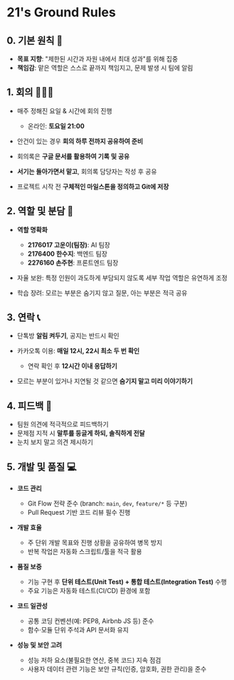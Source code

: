 # 21's Ground Rules

## 0. 기본 원칙 📝

* **목표 지향**: "제한된 시간과 자원 내에서 최대 성과"를 위해 집중
* **책임감**: 맡은 역할은 스스로 끝까지 책임지고, 문제 발생 시 팀에 알림

## 1. 회의 👩🏻‍💻

* 매주 정해진 요일 & 시간에 회의 진행

  * 온라인: **토요일 21:00**
* 안건이 있는 경우 **회의 하루 전까지 공유하여 준비**
* 회의록은 **구글 문서를 활용하여 기록 및 공유**
* **서기는 돌아가면서 맡고**, 회의록 담당자는 작성 후 공유
* 프로젝트 시작 전 **구체적인 마일스톤을 정의하고 Git에 저장**

## 2. 역할 및 분담 👥

* **역할 명확화**

  * **2176017 고운이(팀장)**: AI 팀장
  * **2176400 한수지**: 백엔드 팀장
  * **2276160 손주현**: 프론트엔드 팀장
* 자율 보완: 특정 인원이 과도하게 부담되지 않도록 세부 작업 역할은 유연하게 조정
* 학습 장려: 모르는 부분은 숨기지 않고 질문, 아는 부분은 적극 공유

## 3. 연락 📞

* 단톡방 **알림 켜두기**, 공지는 반드시 확인
* 카카오톡 이용: **매일 12시, 22시 최소 두 번 확인**

  * 연락 확인 후 **12시간 이내 응답하기**
* 모르는 부분이 있거나 지연될 것 같으면 **숨기지 말고 미리 이야기하기**

## 4. 피드백 💬

* 팀원 의견에 적극적으로 피드백하기
* 문제점 지적 시 **말투를 둥글게 하되, 솔직하게 전달**
* 눈치 보지 말고 의견 제시하기

## 5. 개발 및 품질 💻

* **코드 관리**

  * Git Flow 전략 준수 (branch: `main`, `dev`, `feature/*` 등 구분)
  * Pull Request 기반 코드 리뷰 필수 진행

* **개발 효율**

  * 주 단위 개발 목표와 진행 상황을 공유하여 병목 방지
  * 반복 작업은 자동화 스크립트/툴을 적극 활용

* **품질 보증**

  * 기능 구현 후 **단위 테스트(Unit Test) + 통합 테스트(Integration Test)** 수행
  * 주요 기능은 자동화 테스트(CI/CD) 환경에 포함

* **코드 일관성**

  * 공통 코딩 컨벤션(예: PEP8, Airbnb JS 등) 준수
  * 함수·모듈 단위 주석과 API 문서화 유지

* **성능 및 보안 고려**

  * 성능 저하 요소(불필요한 연산, 중복 코드) 지속 점검
  * 사용자 데이터 관련 기능은 보안 규칙(인증, 암호화, 권한 관리)을 준수
